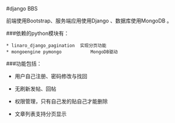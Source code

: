 #django BBS

前端使用Bootstrap、服务端应用使用Django 、数据库使用MongoDB 。

###依赖的python模块有：

 	* linaro_django_pagination 	实现分页功能
	* mongoengine pymongo	        MongoDB驱动
	
	
###功能包括：

* 用户自己注册、密码修改与找回

* 无刷新发帖、回帖

* 权限管理，只有自己发的贴自己才能删除

* 文章列表支持分页显示
	

